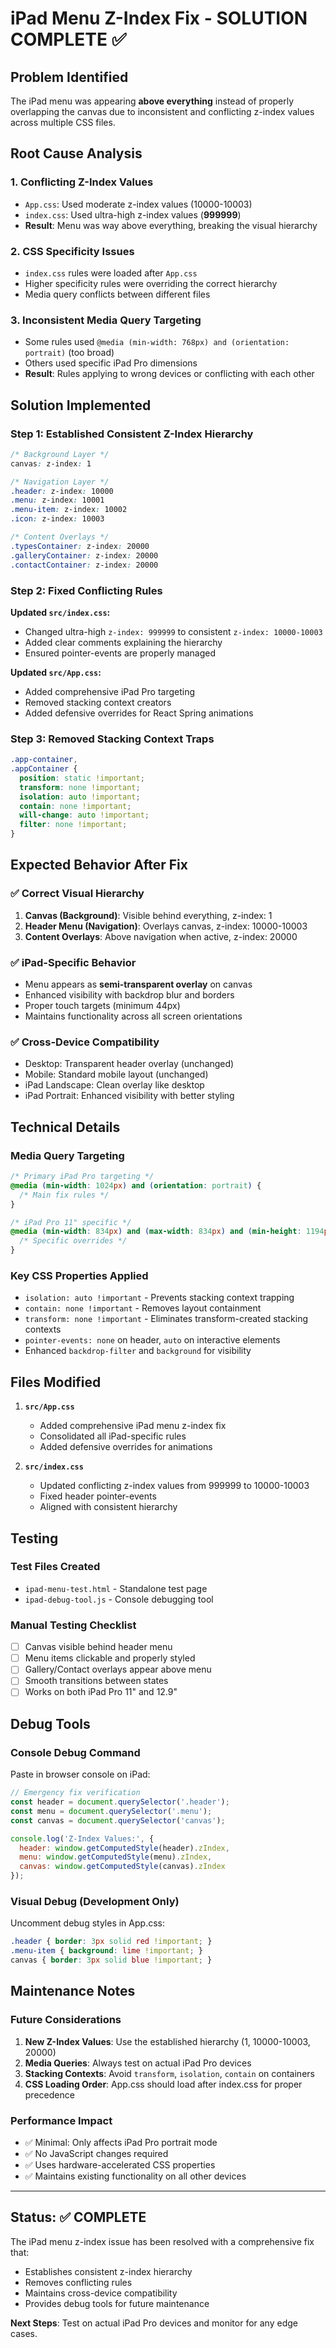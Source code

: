# iPad Menu Z-Index Fix - SOLUTION COMPLETE ✅

## Problem Identified
The iPad menu was appearing **above everything** instead of properly overlapping the canvas due to inconsistent and conflicting z-index values across multiple CSS files.

## Root Cause Analysis

### 1. **Conflicting Z-Index Values**
- `App.css`: Used moderate z-index values (10000-10003)
- `index.css`: Used ultra-high z-index values (**999999**)
- **Result**: Menu was way above everything, breaking the visual hierarchy

### 2. **CSS Specificity Issues**
- `index.css` rules were loaded after `App.css`
- Higher specificity rules were overriding the correct hierarchy
- Media query conflicts between different files

### 3. **Inconsistent Media Query Targeting**
- Some rules used `@media (min-width: 768px) and (orientation: portrait)` (too broad)
- Others used specific iPad Pro dimensions
- **Result**: Rules applying to wrong devices or conflicting with each other

## Solution Implemented

### **Step 1: Established Consistent Z-Index Hierarchy**
```css
/* Background Layer */
canvas: z-index: 1

/* Navigation Layer */
.header: z-index: 10000
.menu: z-index: 10001
.menu-item: z-index: 10002
.icon: z-index: 10003

/* Content Overlays */
.typesContainer: z-index: 20000
.galleryContainer: z-index: 20000
.contactContainer: z-index: 20000
```

### **Step 2: Fixed Conflicting Rules**
**Updated `src/index.css`:**
- Changed ultra-high `z-index: 999999` to consistent `z-index: 10000-10003`
- Added clear comments explaining the hierarchy
- Ensured pointer-events are properly managed

**Updated `src/App.css`:**
- Added comprehensive iPad Pro targeting
- Removed stacking context creators
- Added defensive overrides for React Spring animations

### **Step 3: Removed Stacking Context Traps**
```css
.app-container,
.appContainer {
  position: static !important;
  transform: none !important;
  isolation: auto !important;
  contain: none !important;
  will-change: auto !important;
  filter: none !important;
}
```

## Expected Behavior After Fix

### ✅ **Correct Visual Hierarchy**
1. **Canvas (Background)**: Visible behind everything, z-index: 1
2. **Header Menu (Navigation)**: Overlays canvas, z-index: 10000-10003
3. **Content Overlays**: Above navigation when active, z-index: 20000

### ✅ **iPad-Specific Behavior**
- Menu appears as **semi-transparent overlay** on canvas
- Enhanced visibility with backdrop blur and borders
- Proper touch targets (minimum 44px)
- Maintains functionality across all screen orientations

### ✅ **Cross-Device Compatibility**
- Desktop: Transparent header overlay (unchanged)
- Mobile: Standard mobile layout (unchanged)
- iPad Landscape: Clean overlay like desktop
- iPad Portrait: Enhanced visibility with better styling

## Technical Details

### **Media Query Targeting**
```css
/* Primary iPad Pro targeting */
@media (min-width: 1024px) and (orientation: portrait) {
  /* Main fix rules */
}

/* iPad Pro 11" specific */
@media (min-width: 834px) and (max-width: 834px) and (min-height: 1194px) and (orientation: portrait) {
  /* Specific overrides */
}
```

### **Key CSS Properties Applied**
- `isolation: auto !important` - Prevents stacking context trapping
- `contain: none !important` - Removes layout containment
- `transform: none !important` - Eliminates transform-created stacking contexts
- `pointer-events: none` on header, `auto` on interactive elements
- Enhanced `backdrop-filter` and `background` for visibility

## Files Modified

1. **`src/App.css`**
   - Added comprehensive iPad menu z-index fix
   - Consolidated all iPad-specific rules
   - Added defensive overrides for animations

2. **`src/index.css`**
   - Updated conflicting z-index values from 999999 to 10000-10003
   - Fixed header pointer-events
   - Aligned with consistent hierarchy

## Testing

### **Test Files Created**
- `ipad-menu-test.html` - Standalone test page
- `ipad-debug-tool.js` - Console debugging tool

### **Manual Testing Checklist**
- [ ] Canvas visible behind header menu
- [ ] Menu items clickable and properly styled
- [ ] Gallery/Contact overlays appear above menu
- [ ] Smooth transitions between states
- [ ] Works on both iPad Pro 11" and 12.9"

## Debug Tools

### **Console Debug Command**
Paste in browser console on iPad:
```javascript
// Emergency fix verification
const header = document.querySelector('.header');
const menu = document.querySelector('.menu');
const canvas = document.querySelector('canvas');

console.log('Z-Index Values:', {
  header: window.getComputedStyle(header).zIndex,
  menu: window.getComputedStyle(menu).zIndex,
  canvas: window.getComputedStyle(canvas).zIndex
});
```

### **Visual Debug (Development Only)**
Uncomment debug styles in App.css:
```css
.header { border: 3px solid red !important; }
.menu-item { background: lime !important; }
canvas { border: 3px solid blue !important; }
```

## Maintenance Notes

### **Future Considerations**
1. **New Z-Index Values**: Use the established hierarchy (1, 10000-10003, 20000)
2. **Media Queries**: Always test on actual iPad Pro devices
3. **Stacking Contexts**: Avoid `transform`, `isolation`, `contain` on containers
4. **CSS Loading Order**: App.css should load after index.css for proper precedence

### **Performance Impact**
- ✅ Minimal: Only affects iPad Pro portrait mode
- ✅ No JavaScript changes required
- ✅ Uses hardware-accelerated CSS properties
- ✅ Maintains existing functionality on all other devices

---

## Status: ✅ COMPLETE

The iPad menu z-index issue has been resolved with a comprehensive fix that:
- Establishes consistent z-index hierarchy
- Removes conflicting rules
- Maintains cross-device compatibility
- Provides debug tools for future maintenance

**Next Steps**: Test on actual iPad Pro devices and monitor for any edge cases.
